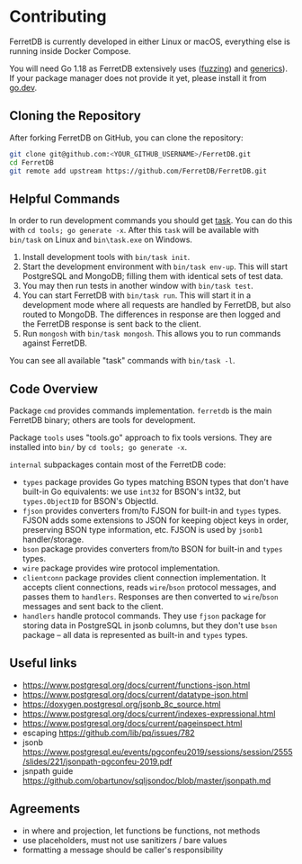 # Contributing

FerretDB is currently developed in either Linux or macOS, everything else is running inside Docker Compose.

You will need Go 1.18 as FerretDB extensively uses ([fuzzing](https://go.dev/doc/tutorial/fuzz)) and [generics](https://go.dev/doc/tutorial/generics)).
If your package manager does not provide it yet, please install it from [go.dev](https://go.dev/dl/).

## Cloning the Repository

After forking FerretDB on GitHub, you can clone the repository:

```sh
git clone git@github.com:<YOUR_GITHUB_USERNAME>/FerretDB.git
cd FerretDB
git remote add upstream https://github.com/FerretDB/FerretDB.git
```

## Helpful Commands

In order to run development commands you should get [task](https://taskfile.dev/).
You can do this with `cd tools; go generate -x`.
After this `task` will be available with `bin/task` on Linux and `bin\task.exe` on Windows.

1. Install development tools with `bin/task init`.
2. Start the development environment with `bin/task env-up`.
   This will start PostgreSQL and MongoDB; filling them with identical sets of test data.
3. You may then run tests in another window with `bin/task test`.
4. You can start FerretDB with `bin/task run`.
   This will start it in a development mode where all requests are handled by FerretDB, but also routed to MongoDB.
   The differences in response are then logged and the FerretDB response is sent back to the client.
5. Run `mongosh` with `bin/task mongosh`.
   This allows you to run commands against FerretDB.

You can see all available "task" commands with `bin/task -l`.

## Code Overview

Package `cmd` provides commands implementation. `ferretdb` is the main FerretDB binary; others are tools for development.

Package `tools` uses "tools.go" approach to fix tools versions. They are installed into `bin/` by `cd tools; go generate -x`.

`internal` subpackages contain most of the FerretDB code:
* `types` package provides Go types matching BSON types that don't have built-in Go equivalents: we use `int32` for BSON's int32, but `types.ObjectID` for BSON's ObjectId.
* `fjson` provides converters from/to FJSON for built-in and `types` types.
  FJSON adds some extensions to JSON for keeping object keys in order, preserving BSON type information, etc.
  FJSON is used by `jsonb1` handler/storage.
* `bson` package provides converters from/to BSON for built-in and `types` types.
* `wire` package provides wire protocol implementation.
* `clientconn` package provides client connection implementation.
  It accepts client connections, reads `wire`/`bson` protocol messages, and passes them to `handlers`.
  Responses are then converted to `wire`/`bson` messages and sent back to the client.
* `handlers` handle protocol commands.
  They use `fjson` package for storing data in PostgreSQL in jsonb columns, but they don't use `bson` package – all data is represented as built-in and `types` types.


## Useful links

* https://www.postgresql.org/docs/current/functions-json.html
* https://www.postgresql.org/docs/current/datatype-json.html
* https://doxygen.postgresql.org/jsonb_8c_source.html
* https://www.postgresql.org/docs/current/indexes-expressional.html
* https://www.postgresql.org/docs/current/pageinspect.html
* escaping https://github.com/lib/pq/issues/782
* jsonb https://www.postgresql.eu/events/pgconfeu2019/sessions/session/2555/slides/221/jsonpath-pgconfeu-2019.pdf
* jsnpath guide https://github.com/obartunov/sqljsondoc/blob/master/jsonpath.md

## Agreements

* in where and projection, let functions be functions, not methods
* use placeholders, must not use sanitizers / bare values
* formatting a message should be caller's responsibility